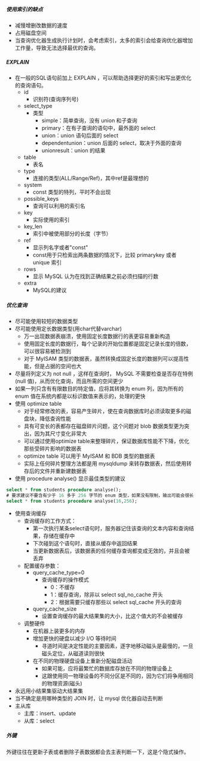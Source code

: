 ##### 使用索引的缺点
- 减慢增删改数据的速度
- 占用磁盘空间
- 当查询优化器生成执行计划时，会考虑索引，太多的索引会给查询优化器增加工作量，导致无法选择最优的查询。

##### EXPLAIN
- 在一般的SQL语句前加上 EXPLAIN ，可以帮助选择更好的索引和写出更优化的查询语句。
	- id
		- 识别符(查询序列号)
	- select_type
		- 类型
			- simple：简单查询，没有 union 和子查询
			- primary：在有子查询的语句中，最外面的 select
			- union：union 语句后面的 select
			- dependentunion：union 后面的 select，取决于外面的查询
			- unionresult：union 的结果
	- table
		- 表名
	- type
		- 连接的类型(ALL/Range/Ref)，其中ref是最理想的
	- system
		- const 类型的特列，平时不会出现
	- possible_keys
		- 查询可以利用的索引名
	- key
		- 实际使用的索引
	- key_len
		- 索引中被使用部分的长度（字节）
	- ref
		- 显示列名字或者"const"
		- const用于只检索出两条数据的情况下，比较 primarykey 或者 unique 索引
	- rows
		- 显示 MySQL 认为在找到正确结果之前必须扫描的行数
	- extra
		- MySQL的建议
　　
##### 优化查询
- 尽可能使用较短的数据类型
- 尽可能使用定长数据类型(用char代替varchar)
	- 万一出现数据表崩溃，使用固定长度数据行的表更容易重新构造
	- 使用固定长度的数据行，每个记录的开始位置都是固定记录长度的倍数，可以很容易被检测到
	- 对于 MyISAM 类型的数据表，虽然转换成固定长度的数据列可以提高性能，但是占据的空间也大
- 尽量将列定义为 not null ，这样在查询时， MySQL 不需要检查是否存在特例(null 值)，从而优化查询，而且所需的空间更少
- 如果一列只含有有限数目的特定值，应将其转换为 enum 列，因为所有的 enum 值在系统内都是以标识数值来表示的，处理的更快
- 使用 optimize table
	- 对于经常修改的表，容易产生碎片，使在查询数据库时必须读取更多的磁盘块，降低查询性能
	- 具有可变长的表都存在磁盘碎片问题，这个问题对 blob 数据类型更为突出，因为其尺寸变化非常大
	- 可以通过使用optimize table来整理碎片，保证数据库性能不下降，优化那些受碎片影响的数据表
	- optimize table 可以用于 MyISAM 和 BDB 类型的数据表
	- 实际上任何碎片整理方法都是用 mysqldump 来转存数据表，然后使用转存后的文件并重新建数据表
- 使用 procedure analyse() 显示最佳类型的建议
```sql
select * from students procedure analyse();
# 要求建议不要含有少于 16 多于 256 字节的 enum 类型，如果没有限制，输出可能会很长
select * from students procedure analyse(16,256);
```
- 使用查询缓存
	- 查询缓存的工作方式：
		- 第一次执行某条select语句时，服务器记住该查询的文本内容和查询结果，存储在缓存中
		- 下次碰到这个语句时，直接从缓存中返回结果
		- 当更新数据表后，该数据表的任何缓存查询都变成无效的，并且会被丢弃
	- 配置缓存参数：
		- query_cache_type=0
			- 查询缓存的操作模式
				- 0：不缓存
				- 1：缓存查询，除非以 select sql_no_cache 开头
				- 2：根据需要只缓存那些以 select sql_cache 开头的查询
		- query_cache_size
			- 设置查询缓存的最大结果集的大小，比这个值大的不会被缓存
	- 调整硬件
		- 在机器上装更多的内存
		- 增加更快的硬盘以减少 I/O 等待时间
			- 寻道时间是决定性能的主要因素，逐字地移动磁头是最慢的，一旦磁头定位，从磁道读则很快
		- 在不同的物理硬盘设备上重新分配磁盘活动
			- 如果可能，应将最繁忙的数据库存放在不同的物理设备上
			- 这跟使用同一物理设备的不同分区是不同的，因为它们将争用相同的物理资源(磁头)
- 永远用小结果集驱动大结果集
- 当不确定是用哪种类型的 JOIN 时，让 mysql 优化器自动去判断
- 主从库
	- 主库：insert、update
	- 从库：select

##### 外键
外键往往在更新子表或者删除子表数据都会去主表判断一下，这是个隐式操作。
